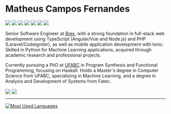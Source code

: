 # Matheus Campos Fernandes

<p float="left">
  <img src="https://img.shields.io/badge/Haskell-5D4F85?style=for-the-badge&logo=haskell&logoColor=white" />
  <img src="https://img.shields.io/badge/TypeScript-007ACC?style=for-the-badge&logo=typescript&logoColor=white">
  <img src="https://img.shields.io/badge/Angular-DD0031?style=for-the-badge&logo=angular&logoColor=white" /> 
  <img src="https://img.shields.io/badge/Vue.js-35495E?style=for-the-badge&logo=vuedotjs&logoColor=4FC08D"/>
  <img src="https://img.shields.io/badge/Python-FFD43B?style=for-the-badge&logo=python&logoColor=darkgreen">
  <img src="https://img.shields.io/badge/PHP-777BB4?style=for-the-badge&logo=php&logoColor=white">
  <img src="https://img.shields.io/badge/Laravel-FF2D20?style=for-the-badge&logo=laravel&logoColor=white">
</p>

Senior Software Engineer at [Brex](http://brex.com/), with a strong foundation in full-stack web development using TypeScript (Angular/Vue and Node.js) and PHP (Laravel/Codeigniter), as well as mobile application development with Ionic. 
Skilled in Python for Machine Learning applications, acquired through academic research and professional projects.

Currently pursuing a PhD at [UFABC](https://www.ufabc.edu.br/) in Program Synthesis and Functional Programming, focusing on Haskell. Holds a Master's degree in Computer Science from UFABC, specializing in Machine Learning, and a degree in Analysis and Development of Systems from Fatec.

<a href="https://www.linkedin.com/in/matheuscfernandes/"><img align="center" src="https://img.shields.io/badge/LinkedIn-0077B5?style=for-the-badge&logo=linkedin&logoColor=white" /></a>
<a href="https://codepen.io/mcf1110"><img align="center" src="https://img.shields.io/badge/Codepen-000000?style=for-the-badge&logo=codepen&logoColor=white" /></a>

---


[![Most Used Languages](https://github-readme-stats.vercel.app/api/top-langs/?username=mcf1110&exclude_repo=smart-cities-pollution,BIGDATA2018)](https://github.com/anuraghazra/github-readme-stats)

